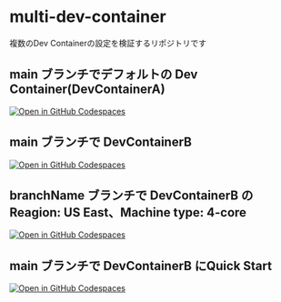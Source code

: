 # multi-dev-container
複数のDev Containerの設定を検証するリポジトリです

## main ブランチでデフォルトの Dev Container(DevContainerA)
[![Open in GitHub Codespaces](https://github.com/codespaces/badge.svg)](https://codespaces.new/Hideyasu-Ozawa/multi-dev-container)

## main ブランチで DevContainerB
[![Open in GitHub Codespaces](https://github.com/codespaces/badge.svg)](https://codespaces.new/Hideyasu-Ozawa/multi-dev-container?devcontainer_path=.devcontainer%2FDevContainerB%2Fdevcontainer.json)

## branchName ブランチで DevContainerB の Reagion: US East、Machine type: 4-core

[![Open in GitHub Codespaces](https://github.com/codespaces/badge.svg)]([https://codespaces.new/Hideyasu-Ozawa/multi-dev-container?devcontainer_path=.devcontainer%2FDevContainerB%2Fdevcontainer.json](https://github.com/codespaces/new/Hideyasu-Ozawa/multi-dev-container?skip_quickstart=true&machine=standardLinux32gb&repo=934587189&ref=branchName&devcontainer_path=.devcontainer%2FDevContainerB%2Fdevcontainer.json&geo=UsEast))
## main ブランチで DevContainerB にQuick Start
[![Open in GitHub Codespaces](https://github.com/codespaces/badge.svg)](https://codespaces.new/Hideyasu-Ozawa/multi-dev-container?quickstart=1&devcontainer_path=.devcontainer%2FDevContainerB%2Fdevcontainer.json)
